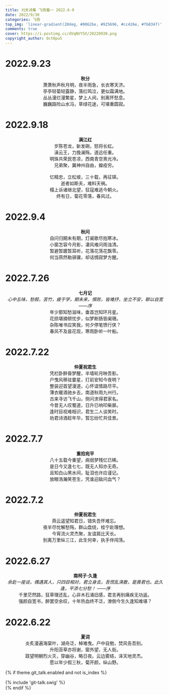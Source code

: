 ```yaml
---
title: 刈夫诗集 飞扬篇一 2022.6-9
date: 2022/9/30
categories: 飞扬
top_img: 'linear-gradient(20deg, #0062be, #925696, #cc426e, #fb0347)'
comments: true
cover: https://i.postimg.cc/dVqNVY5X/20220930.png
copyright_author: Oct0pu5
---
```


<h1>2022.9.23</h1>
<center>
<b>秋分</b><br>
萧萧秋声秋月明，夜半雨急，长衣寒天济。<br>
亭亭轻菊轻露静，落红鸣泣，更似霜满地。<br>
丛丛漫烂漫繁星，梦上人间，别离怀愁息。<br>
巍巍路险山水冯，草绿花迷，可堪重圆寂。<br>
</center>

<h1>2022.9.18</h1>
<center>
<b>满江红</b><br>
岁陈苍龙，新发硎，怒将长虹。<br>
滇云王，力挽澜殇，道远任重。<br>
明珠共荣民苍凉，西南青空熹光冷。<br>
兄弟聚，冀神州自由，蝗疫穷。<br>
<br>
忆精忠，立松坡，三十载，再征铎。<br>
逝者如斯夫，难料天祸。<br>
榻上诉诸继北望，狂寇难逃今朝火。<br>
终有日，菊花零落，春风过。<br>
</center>

<h1>2022.9.4</h1>
<center>
<b>秋问</b><br>
自问归期未有期，灯阑歌尽抱寒冰。<br>
小窗怎容今月影，凄风难问雨浊清。<br>
暂避暂踱暂耳听，花落花荡花飘零。<br>
何当燕然勒骐骥，却话惆寂梦方醒。<br>
</center>

<h1>2022.7.26</h1>
<center>
<b>七月记 </b><br>
<i>心中五味，愁假，苦竹，疲于学，期未来，惧败，皆难抒，坐立不安，聊以自宽 ——序</i><br>
年少那知愁滋味，垂首岂知环月星。<br>
花损堪摘顿忧步，似梦断肠皆阑珊。<br>
杂陈唯书应笑我，何夕停笔愤行侠？<br>
春风不及昙花现，寒雨卧听一叶船。<br>
</center>

<h1>2022.7.22</h1>
<center>
<b>仲夏祝君生</b><br>
凭栏卧醉昏梦醒，半墙轮月映吾影。<br>
户曳风移驻霎星，灯前安知今夜明？<br>
整装迎首望漫道，心怀谊情路尽平。<br>
薄衣暖酒驰乡去，南道秋雨九州行。<br>
古来寻访飞千山，侧问求得君家名。<br>
今昔无人叹蜀道，日升已响叩柴扉。<br>
逢时目视难相识，君生二人谈笑时。<br>
劝君诗酒趁年华，暂忘纷忙共佳景。<br>
</center>

<h1>2022.7.7</h1>
<center>
<b>重拾宛平</b><br>
八十五载今重望，病弱梦残忆已稀。<br>
是日今又逢七七，既无人知亦无奇。<br>
且知白山黑水间，耻泪也许应谨记。<br>
放眼浩瀚笑苍生，凭谁迎敌问血气？<br>
</center>

<h1>2022.7.2</h1>
<center>
<b>仲夏祝君生</b><br>
燕云遥望知君日，错失吾怀难忘。<br>
夜半尽忧解愁殇，群山盘绕，桂宁赴理想。<br>
今宵流火灵杰聚，友谊肩比天长。<br>
别离万里纵三江，此生何幸，执手伴闯荡。<br>
</center>

<h1>2022.6.27</h1>
<center>
<b>南柯子·久逢</b><br>
<i>余赴一座谈，偶遇其人，只四目相对，君立身去，吾慌乱涣散，是畏君也。此久逢，平添七分愁！ ——序</i><br>
千里茫然路，狂草理还乱，心非木石涌旧感，君言再别痛疾无功返。<br>
强颜自宽书，醉罢空余叹，十年热血终不泛，潦倒今生久逢知难堪？<br>
</center>

<h1>2022.6.22</h1>
<center>
<b>夏词</b><br>
炎炙漫遍海棠叶，湖舟泛，棹难曳。户中自勉，焚风告吾别。<br>
升阳苔草亦将谢，窗外望，无人街。<br>
跂望明朝烈火灭，穿幽谷，略日夜。云边雾结，泽天地灵杰。<br>
愿以年少假三秋，菊开颜，纵山野。<br>
</center>

{% if theme.git_talk.enabled and not is_index %}  
<div>{% include 'git-talk.swig' %}</div>  
{% endif %}